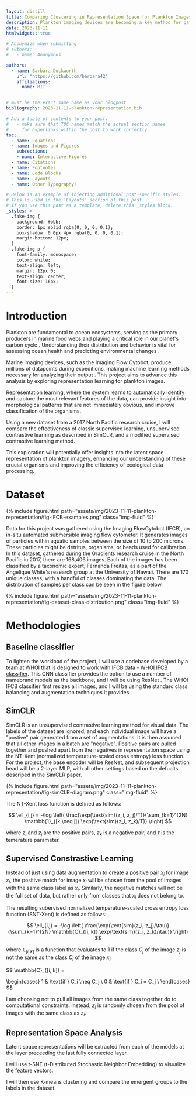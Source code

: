 ```yaml
---
layout: distill
title: Comparing Clustering in Representation Space for Plankton Images 
description: Plankton imaging devices are becoming a key method for gathering in-situ data about plankton communities. These instruments can produce millions of images so automatic processes are necessary for extracting information from the images, making the application of machine learning to plankton data a key step in advancing the study of ocean biogeochemistry. In this project I will explore how the representation of plankton images in the latent space differs between classic supervised learning, the unsupervised contrastive learning method descriped in SimCLR, and a modified supervised contrastive learning method. 
date: 2023-11-11
htmlwidgets: true

# Anonymize when submitting
# authors:
#   - name: Anonymous

authors:
  - name: Barbara Duckworth
    url: "https://github.com/barbara42"
    affiliations:
      name: MIT


# must be the exact same name as your blogpost
bibliography: 2023-11-11-plankton-representation.bib  

# Add a table of contents to your post.
#   - make sure that TOC names match the actual section names
#     for hyperlinks within the post to work correctly.
toc:
  - name: Equations
  - name: Images and Figures
    subsections:
    - name: Interactive Figures
  - name: Citations
  - name: Footnotes
  - name: Code Blocks
  - name: Layouts
  - name: Other Typography?

# Below is an example of injecting additional post-specific styles.
# This is used in the 'Layouts' section of this post.
# If you use this post as a template, delete this _styles block.
_styles: >
  .fake-img {
    background: #bbb;
    border: 1px solid rgba(0, 0, 0, 0.1);
    box-shadow: 0 0px 4px rgba(0, 0, 0, 0.1);
    margin-bottom: 12px;
  }
  .fake-img p {
    font-family: monospace;
    color: white;
    text-align: left;
    margin: 12px 0;
    text-align: center;
    font-size: 16px;
  }
---
```

# Introduction 

Plankton are fundamental to ocean ecosystems, serving as the primary producers in marine food webs and playing a critical role in our planet's carbon cycle <d-cite key="falkowski_role_1994"></d-cite>. Understanding their distribution and behavior is vital for assessing ocean health and predicting environmental changes <d-cite key="treguer_influence_2018"></d-cite>. 

Marine imaging devices, such as the Imaging Flow Cytobot, produce millions of datapoints during expeditions, making machine learning methods necessary for analyzing their output <d-cite key="olson_submersible_2007"></d-cite><d-cite key="sosik_automated_2007"></d-cite>. This project aims to advance this analysis by exploring representation learning for plankton images. 

Representation learning, where the system learns to automatically identify and capture the most relevant features of the data, can provide insight into morphological patterns that are not immediately obvious, and improve classification of the organisms<d-cite key="bengio_representation_2014"></d-cite>. 

Using a new dataset from a 2017 North Pacific research cruise<d-cite key="white_gradients2-mgl1704-ifcb-abundance_2020-04-01_v10_2020"></d-cite>, I will compare the effectiveness of classic supervised learning, unsupervised contrastive learning as described in SimCLR, and a modified supervised contrastive learning method. 

This exploration will potentially offer insights into the latent space representation of plankton imagery, enhancing our understanding of these crucial organisms and improving the efficiency of ecological data processing.

# Dataset  

{% include figure.html path="assets/img/2023-11-11-plankton-representation/fig-IFCB-examples.png" class="img-fluid" %}

Data for this project was gathered using the Imaging FlowCytobot (IFCB), an in-situ automated submersible imaging flow cytometer. It generates images of particles within aquatic samples between the size of 10 to 200 microns. These particles might be detritus, organisms, or beads used for calibration <d-cite key="olson_submersible_2007"></d-cite>. In this dataset, gathered during the Gradients research cruise in the North Pacific in 2017, there are 168,406 images. Each of the images has been classified by a taxonomic expert, Fernanda Freitas, as a part of the Angelique White's research group at the University of Hawaii<d-cite key="white_gradients2-mgl1704-ifcb-abundance_2020-04-01_v10_2020"></d-cite>. There are 170 unique classes, with a handful of classes dominating the data. The distribution of samples per class can be seen in the figure below. 

{% include figure.html path="assets/img/2023-11-11-plankton-representation/fig-dataset-class-distribution.png" class="img-fluid" %} 

# Methodologies 

## Baseline classifier 

To lighten the workload of the project, I will use a codebase developed by a team at WHOI that is designed to work with IFCB data - [WHOI IFCB classifier](https://github.com/WHOIGit/ifcb_classifier). This CNN classifier provides the option to use a number of namebrand models as the backbone, and I will be using ResNet <d-cite key="he_deep_2016"></d-cite>. The WHOI IFCB classifier first resizes all images, and I will be using the standard class balancing and augmentation techniques it provides.

## SimCLR

SimCLR is an unsupervised contrastive learning method for visual data. The labels of the dataset are ignored, and each individual image will have a "postive" pair generated from a set of augmentations. It is then assumed that all other images in a batch are "negative". Positive pairs are pulled together and pushed apart from the negatives in representation space using the NT-Xent (normalized temperature-scaled cross entropy) loss function. For the project, the base encoder will be ResNet, and subsequent projection head will be a 2-layer MLP, with all other settings based on the defualts descriped in the SimCLR paper<d-cite key="chen_simple_2020"></d-cite>.

{% include figure.html path="assets/img/2023-11-11-plankton-representation/fig-simCLR-diagram.png" class="img-fluid" %}

The NT-Xent loss function is defined as follows:

$$
\ell_{i,j} = -\log \left( \frac{\exp(\text{sim}(z_i, z_j)/T)}{\sum_{k=1}^{2N} \mathbb{1}_{[k \neq j]} \exp(\text{sim}(z_i, z_k)/T)} \right)
$$


where $z_i$ and $z_j$ are the positive pairs, $z_k$ is a negative pair, and $\tau$ is the temerature parameter<d-cite key="chen_simple_2020"></d-cite>.


## Supervised Constrastive Learning

Instead of just using data augmentation to create a positive pair $x_j$ for image $x_i$, the positive match for image $x_i$ will be chosen from the pool of images with the same class label as $x_i$. Similarly, the negative matches will not be the full set of data, but rather only from classes that $x_i$ does not belong to. 

The resulting subervised normalized temperature-scaled cross entropy loss function (SNT-Xent) is defined as follows:

$$
\ell_{i,j} = -\log \left( \frac{\exp(\text{sim}(z_i, z_j)/\tau)}{\sum_{k=1}^{2N} \mathbb{C}_{[i, k]} \exp(\text{sim}(z_i, z_k)/\tau)} \right)
$$

where $\mathbb{C}_{[i, k]}$ is a function that evaluates to 1 if the class $C_j$ of the image $z_j$ is not the same as the class $C_i$ of the image $x_i$. 

$$
\mathbb{C}_{[i, k]} = 
 
\begin{cases} 
1 & \text{if } C_i \neq C_j \\
0 & \text{if } C_i = C_j \\
\end{cases}
$$

I am choosing not to pull all images from the same class together do to computational constraints. Instead, $z_j$ is randomly chosen from the pool of images with the same class as $z_i$. 

## Representation Space Analysis 

Latent space representations will be extracted from each of the models at the layer preceeding the last fully connected layer. 

I will use t-SNE (t-Distributed Stochastic Neighbor Embedding) to visualize the feature vectors<d-cite key="vanderMaaten2008tsne"></d-cite>. 

I will then use K-means clustering and compare the emergent groups to the labels in the dataset.<d-cite key="kanungo_efficient_2002"></d-cite>